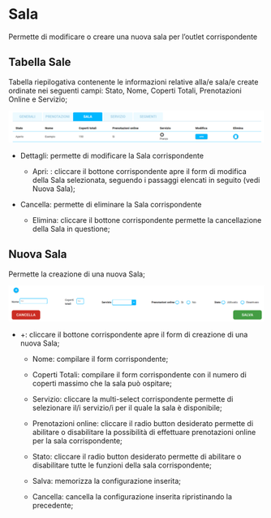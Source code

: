 # Sala

Permette di modificare o creare una nuova sala per l’outlet corrispondente

## Tabella Sale

Tabella riepilogativa contenente le informazioni relative alla/e sala/e create ordinate nei seguenti campi: Stato, Nome, Coperti Totali, Prenotazioni Online e Servizio;

![Sala](../../assets/img/imgSettings/Sala.png#mobile)

* Dettagli: permette di modificare la Sala corrispondente

    * Apri: : cliccare il bottone corrispondente apre il form di modifica della Sala selezionata, seguendo i passaggi elencati in seguito (vedi Nuova Sala);

* Cancella: permette di eliminare la Sala corrispondente

    * Elimina: cliccare il bottone corrispondente permette la cancellazione della Sala in questione;

## Nuova Sala

Permette la creazione di una nuova Sala;

![Nuova-Sala](../../assets/img/imgSettings/Nuova-Sala.png#mobile)

* +: cliccare il bottone corrispondente apre il form di creazione di una nuova Sala;

    * Nome: compilare il form corrispondente;

    * Coperti Totali: compilare il form corrispondente con il numero di coperti massimo che la sala può ospitare;

    * Servizio: cliccare la multi-select corrispondente permette di selezionare il/i servizio/i per il quale la sala è disponibile;

    * Prenotazioni online: cliccare il radio button desiderato permette di abilitare o disabilitare la possibilità di effettuare prenotazioni online per la sala corrispondente;

    * Stato: cliccare  il radio button desiderato permette di abilitare o disabilitare tutte le funzioni della sala corrispondente;

    * Salva: memorizza la configurazione inserita;

    * Cancella: cancella la configurazione inserita ripristinando la precedente;